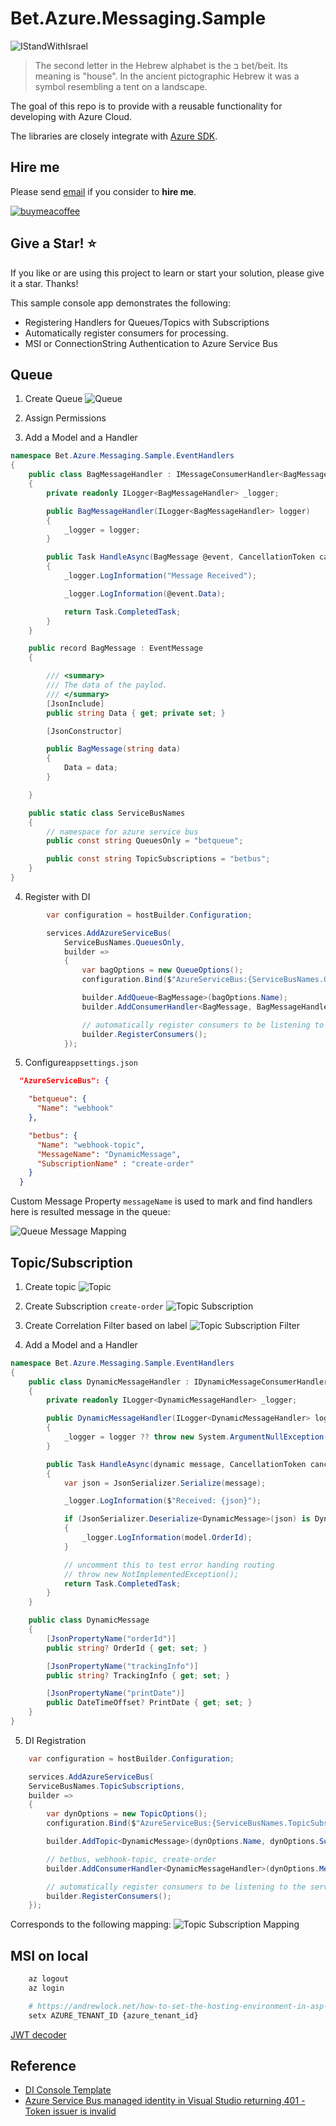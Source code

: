 ﻿# Bet.Azure.Messaging.Sample

![IStandWithIsrael](../../img/IStandWithIsrael.png)

> The second letter in the Hebrew alphabet is the ב bet/beit. Its meaning is "house". In the ancient pictographic Hebrew it was a symbol resembling a tent on a landscape.

The goal of this repo is to provide with a reusable functionality for developing with Azure Cloud.

The libraries are closely integrate with [Azure SDK](https://azure.microsoft.com/en-us/downloads/).

## Hire me

Please send [email](mailto:info@kingdavidconsulting.com) if you consider to **hire me**.

[![buymeacoffee](https://www.buymeacoffee.com/assets/img/custom_images/orange_img.png)](https://www.buymeacoffee.com/vyve0og)

## Give a Star! :star:

If you like or are using this project to learn or start your solution, please give it a star. Thanks!

This sample console app demonstrates the following:

- Registering Handlers for Queues/Topics with Subscriptions
- Automatically register consumers for processing.
- MSI or ConnectionString Authentication to Azure Service Bus

## Queue

1. Create Queue ![Queue](../../img/azure-servicebus-queue-create.png)

2. Assign Permissions

3. Add a Model and a Handler

```csharp
namespace Bet.Azure.Messaging.Sample.EventHandlers
{
    public class BagMessageHandler : IMessageConsumerHandler<BagMessage>
    {
        private readonly ILogger<BagMessageHandler> _logger;

        public BagMessageHandler(ILogger<BagMessageHandler> logger)
        {
            _logger = logger;
        }

        public Task HandleAsync(BagMessage @event, CancellationToken cancellationToken = default)
        {
            _logger.LogInformation("Message Received");

            _logger.LogInformation(@event.Data);

            return Task.CompletedTask;
        }
    }

    public record BagMessage : EventMessage
    {

        /// <summary>
        /// The data of the paylod.
        /// </summary>
        [JsonInclude]
        public string Data { get; private set; }

        [JsonConstructor]

        public BagMessage(string data)
        {
            Data = data;
        }

    }

    public static class ServiceBusNames
    {
        // namespace for azure service bus
        public const string QueuesOnly = "betqueue";

        public const string TopicSubscriptions = "betbus";
    }
}

```

4. Register with DI

```csharp
        var configuration = hostBuilder.Configuration;

        services.AddAzureServiceBus(
            ServiceBusNames.QueuesOnly,
            builder =>
            {
                var bagOptions = new QueueOptions();
                configuration.Bind($"AzureServiceBus:{ServiceBusNames.QueuesOnly}", bagOptions);

                builder.AddQueue<BagMessage>(bagOptions.Name);
                builder.AddConsumerHandler<BagMessage, BagMessageHandler>(bagOptions.Name);

                // automatically register consumers to be listening to the service bus.
                builder.RegisterConsumers();
            });
```

5. Configure`appsettings.json`

```json
  "AzureServiceBus": {

    "betqueue": {
      "Name": "webhook"
    },

    "betbus": {
      "Name": "webhook-topic",
      "MessageName": "DynamicMessage",
      "SubscriptionName" : "create-order"
    }
  }
```

Custom Message Property `messageName` is used to mark and find handlers here is resulted message in the queue:

![Queue Message Mapping](../../img/betqueue-bagmessage-mapping.png)

## Topic/Subscription

1. Create topic ![Topic](../../img/azure-servicebus-topic-create.png)

2. Create Subscription `create-order` ![Topic Subscription](../../img/azure-servicebus-subscription-create.png)

3. Create Correlation Filter based on label ![Topic Subscription Filter](../../img/azure-servicebus-subscription-filter.png)

4. Add a Model and a Handler

```csharp
namespace Bet.Azure.Messaging.Sample.EventHandlers
{
    public class DynamicMessageHandler : IDynamicMessageConsumerHandler
    {
        private readonly ILogger<DynamicMessageHandler> _logger;

        public DynamicMessageHandler(ILogger<DynamicMessageHandler> logger)
        {
            _logger = logger ?? throw new System.ArgumentNullException(nameof(logger));
        }

        public Task HandleAsync(dynamic message, CancellationToken cancellationToken = default)
        {
            var json = JsonSerializer.Serialize(message);

            _logger.LogInformation($"Received: {json}");

            if (JsonSerializer.Deserialize<DynamicMessage>(json) is DynamicMessage model)
            {
                _logger.LogInformation(model.OrderId);
            }

            // uncomment this to test error handing routing
            // throw new NotImplementedException();
            return Task.CompletedTask;
        }
    }

    public class DynamicMessage
    {
        [JsonPropertyName("orderId")]
        public string? OrderId { get; set; }

        [JsonPropertyName("trackingInfo")]
        public string? TrackingInfo { get; set; }

        [JsonPropertyName("printDate")]
        public DateTimeOffset? PrintDate { get; set; }
    }
}
```

5. DI Registration

```csharp
    var configuration = hostBuilder.Configuration;

    services.AddAzureServiceBus(
    ServiceBusNames.TopicSubscriptions,
    builder =>
    {
        var dynOptions = new TopicOptions();
        configuration.Bind($"AzureServiceBus:{ServiceBusNames.TopicSubscriptions}", dynOptions);

        builder.AddTopic<DynamicMessage>(dynOptions.Name, dynOptions.SubscriptionName);

        // betbus, webhook-topic, create-order
        builder.AddConsumerHandler<DynamicMessageHandler>(dynOptions.MessageName, dynOptions.Name, dynOptions.SubscriptionName);

        // automatically register consumers to be listening to the service bus.
        builder.RegisterConsumers();
    });
```

Corresponds to the following mapping:
![Topic Subscription Mapping](../../img/betbus-dynamicmessage-mapping.png)

## MSI on local

```bash
    az logout
    az login

    # https://andrewlock.net/how-to-set-the-hosting-environment-in-asp-net-core/
    setx AZURE_TENANT_ID {azure_tenant_id}
```

[JWT decoder](https://jwt.ms/)

## Reference

- [DI Console Template](https://github.com/kdcllc/Bet.Extensions.Templating)
- [Azure Service Bus managed identity in Visual Studio returning 401 - Token issuer is invalid](https://stackoverflow.com/questions/67671421/azure-service-bus-managed-identity-in-visual-studio-returning-401-token-issuer)
